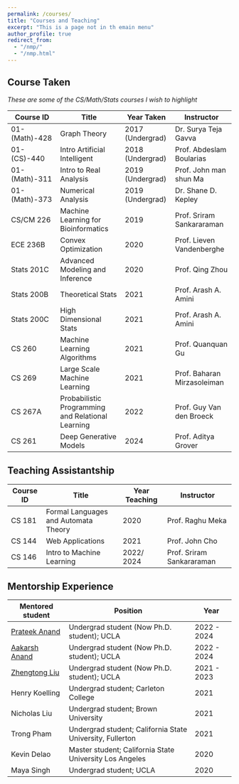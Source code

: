 ```yaml
---
permalink: /courses/
title: "Courses and Teaching"
excerpt: "This is a page not in th emain menu"
author_profile: true
redirect_from: 
  - "/nmp/"
  - "/nmp.html"
---
```




<!-- Boyang's Principal Component No-Linear Decomposition:
======
1. I live in Tianjin (very close to Beijing), China, but my hometown is Inner Mongolia.
2. I am fun of anime. I believe anime is the most direct way to convey certain meaning without any noise (for example the limitation of the acting skill, the limitation of physical camera).  -->


## Course Taken

<em>These are some of the CS/Math/Stats courses I wish to highlight </em>

| Course ID     | Title       | Year Taken  | Instructor  |
| -----------   | ----------- | ----------- | ----------- |
| 01-(Math)-428   | Graph Theory    | 2017 (Undergrad)  | Dr. Surya Teja Gavva |
| 01-(CS)-440   | Intro Artificial Intelligent    | 2018 (Undergrad)  | Prof. Abdeslam Boularias |
| 01-(Math)-311    | Intro to Real Analysis      | 2019 (Undergrad)   | Prof. John man shun Ma |
| 01-(Math)-373   | Numerical Analysis        | 2019 (Undergrad)   | Dr. Shane D. Kepley |
| CS/CM 226  | Machine Learning for Bioinformatics   | 2019  | Prof. Sriram Sankararaman |
| ECE 236B  | Convex Optimization   | 2020  | Prof. Lieven Vandenberghe |
| Stats 201C  | Advanced Modeling and Inference  | 2020  | Prof. Qing Zhou |
| Stats 200B  | Theoretical Stats  | 2021  | Prof. Arash A. Amini |
| Stats 200C  | High Dimensional Stats  | 2021  | Prof. Arash A. Amini |
| CS 260 | Machine Learning Algorithms | 2021 | Prof. Quanquan Gu |
| CS 269 | Large Scale Machine Learning | 2021 | Prof. Baharan Mirzasoleiman |
| CS 267A | Probabilistic Programming and Relational Learning | 2022 | Prof. Guy Van den Broeck |
| CS 261 | Deep Generative Models | 2024 | Prof. Aditya Grover |

## Teaching Assistantship

| Course ID     | Title       | Year Teaching  | Instructor  |
| -----------   | ----------- | ----------- | ----------- |
| CS 181 | Formal Languages and Automata Theory    | 2020  | Prof. Raghu Meka|
| CS 144 | Web Applications      | 2021   | Prof. John Cho |
| CS 146 | Intro to Machine Learning | 2022/ 2024 | Prof. Sriram Sankararaman |

## Mentorship Experience

| Mentored student | Position        | Year              |
| ---------------- | ----------------|  ---------------- | 
| [Prateek Anand](https://www.linkedin.com/in/prateek-anand-21431a1b4/) | Undergrad student (Now Ph.D. student); UCLA      | 2022 - 2024   |
| [Aakarsh Anand](https://www.linkedin.com/in/aakarsh-anand-8943211b4/) | Undergrad student (Now Ph.D. student); UCLA      | 2022 - 2024   |
| [Zhengtong Liu](https://zhengtong-liu.github.io/) | Undergrad student (Now Ph.D. student); UCLA      | 2021 - 2023   |
| Henry Koelling | Undergrad student; Carleton College      | 2021   |
| Nicholas Liu | Undergrad student; Brown University      | 2021   |
| Trong Pham | Undergrad student; California State University, Fullerton      | 2021   |
| Kevin Delao | Master student; California State University Los Angeles    | 2020  |
| Maya Singh | Undergrad student; UCLA      | 2020   |


